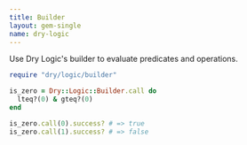 ```yaml
---
title: Builder
layout: gem-single
name: dry-logic
---
```


Use Dry Logic's builder to evaluate predicates and operations.

``` ruby
require "dry/logic/builder"

is_zero = Dry::Logic::Builder.call do
  lteq?(0) & gteq?(0)
end

is_zero.call(0).success? # => true
is_zero.call(1).success? # => false
```
